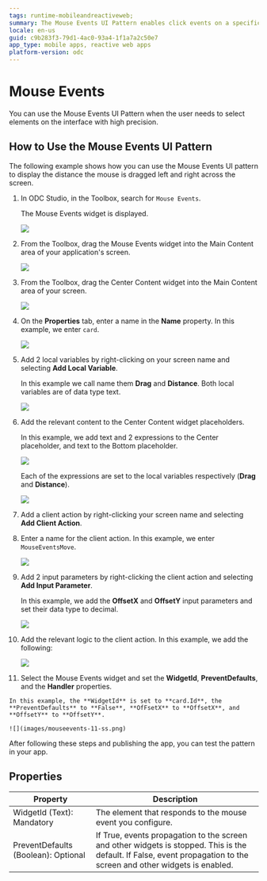 ```yaml
---
tags: runtime-mobileandreactiveweb;  
summary: The Mouse Events UI Pattern enables click events on a specific widget or pattern.
locale: en-us
guid: c9b283f3-79d1-4ac0-93a4-1f1a7a2c50e7
app_type: mobile apps, reactive web apps
platform-version: odc
---
```


# Mouse Events

You can use the Mouse Events UI Pattern when the user needs to select elements on the interface with high precision.

## How to Use the Mouse Events UI Pattern

The following example shows how you can use the Mouse Events UI pattern to display the distance the mouse is dragged left and right across the screen.

1. In ODC Studio, in the Toolbox, search for `Mouse Events`.

    The Mouse Events widget is displayed.

    ![](images/mouseevents-1-ss.png)

1. From the Toolbox, drag the Mouse Events widget into the Main Content area of your application's screen.

    ![](images/mouseevents-2-ss.png)

1. From the Toolbox, drag the Center Content widget into the Main Content area of your screen.
 
    ![](images/mouseevents-3-ss.png)

1. On the **Properties** tab, enter a name in the **Name** property. In this example, we enter `card`.

    ![](images/mouseevents-4-ss.png)

1. Add 2 local variables by right-clicking on your screen name and selecting **Add Local Variable**.

    In this example we call name them **Drag** and **Distance**. Both local variables are of data type text.

    ![](images/mouseevents-5-ss.png)

1. Add the relevant content to the Center Content widget placeholders. 

   In this example, we add text and 2 expressions to the Center placeholder, and text to the Bottom placeholder. 

   ![](images/mouseevents-6-ss.png)

   Each of the expressions are set to the local variables respectively (**Drag** and **Distance**). 

   ![](images/mouseevents-7-ss.png)

1. Add a client action by right-clicking your screen name and selecting **Add Client Action**. 

1. Enter a name for the client action. In this example, we enter `MouseEventsMove`.

   ![](images/mouseevents-8-ss.png)

1. Add 2 input parameters by right-clicking the client action and selecting **Add Input Parameter**.

    In this example, we add the **OffsetX** and **OffsetY** input parameters and set their data type to decimal.

    ![](images/mouseevents-9-ss.png)

1. Add the relevant logic to the client action. In this example, we add the following:

    ![](images/mouseevents-10-ss.png)

  1. Select the Mouse Events widget and set the **WidgetId**, **PreventDefaults**, and the **Handler** properties. 

    In this example, the **WidgetId** is set to **card.Id**, the **PreventDefaults** to **False**, **OfFsetX** to **OffsetX**, and **OffsetY** to **OffsetY**.

    ![](images/mouseevents-11-ss.png)

After following these steps and publishing the app, you can test the pattern in your app.

## Properties

| **Property**                        | **Description**                                                                                                                                                      |
|-------------------------------------|----------------------------------------------------------------------------------------------------------------------------------------------------------------------|
| WidgetId (Text): Mandatory          | The element that responds to the mouse event you configure.                                                                                                          |
| PreventDefaults (Boolean): Optional | If True, events propagation to the screen and other widgets is stopped. This is the default. If False, event propagation to the screen and other widgets is enabled. |
